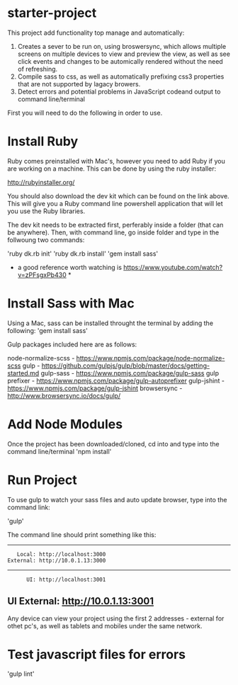 # starter-project

This project add functionality top manage and automatically:

1. Creates a sever to be run on, using broswersync, which allows multiple screens on multiple devices to view and preview the view, as well as see click events and changes to be automically rendered without the need of refreshing. 
2. Compile sass to css, as well as automatically prefixing css3 properties that are not supported by lagacy browers.
3. Detect errors and potential problems in JavaScript codeand output to command line/terminal

First you will need to do the following in order to use.

# Install Ruby 

Ruby comes preinstalled with Mac's, however you need to add Ruby if you are working on a machine. This can be done by using the ruby installer:

http://rubyinstaller.org/

You should also download the dev kit which can be found on the link above. This will give you a Ruby command line powershell application that will let you use the Ruby libraries.

The dev kit needs to be extracted first, perferably inside a folder (that can be anywhere). Then, with command line, go inside folder and type in the follwoung two commands:

'ruby dk.rb init'
'ruby dk.rb install'
'gem install sass'

* a good reference worth watching is https://www.youtube.com/watch?v=zPFsgxPb430 *

# Install Sass with Mac

Using a Mac, sass can be installed throught the terminal by adding the following: 'gem install sass'

Gulp packages included here are as follows:

node-normalize-scss - https://www.npmjs.com/package/node-normalize-scss
gulp 				- https://github.com/gulpjs/gulp/blob/master/docs/getting-started.md
gulp-sass			- https://www.npmjs.com/package/gulp-sass
gulp prefixer 		- https://www.npmjs.com/package/gulp-autoprefixer
gulp-jshint 		- https://www.npmjs.com/package/gulp-jshint
browsersync 		- http://www.browsersync.io/docs/gulp/


# Add Node Modules

Once the project has been downloaded/cloned, cd into and type into the command line/terminal 'npm install'

# Run Project

To use gulp to watch your sass files and auto update browser, type into the command link:

'gulp'

The command line should print something like this:

 ----------------------------------
       Local: http://localhost:3000
    External: http://10.0.1.13:3000
 ----------------------------------
          UI: http://localhost:3001
 UI External: http://10.0.1.13:3001
 ----------------------------------

 Any device can view your project using the first 2 addresses - external for othet pc's, as well as tablets and mobiles under the same network.
 

# Test javascript files for errors

'gulp lint'